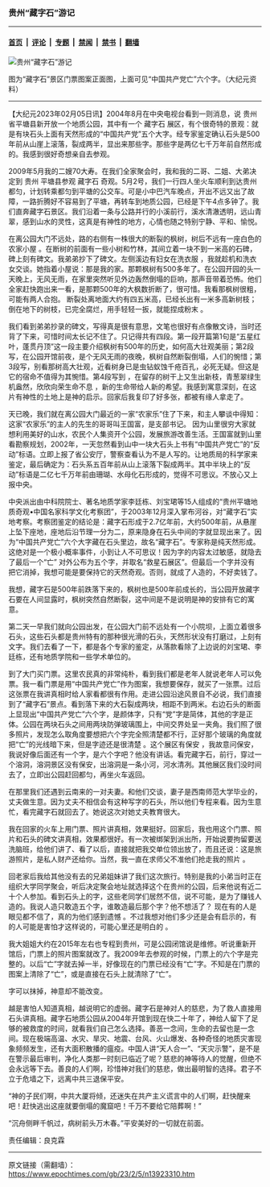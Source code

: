 ### 贵州“藏字石”游记

---

#### [首页](../../../..?n13923310) &nbsp;|&nbsp; [评论](../../../../../epoch-comment?n13923310) &nbsp;|&nbsp; [专题](../../../../../epoch-special?n13923310) &nbsp;|&nbsp; [禁闻](../../../../../epoch-news?n13923310) &nbsp;|&nbsp; [禁书](../../../../../books?n13923310) &nbsp;|&nbsp; [翻墙](https://github.com/gfw-breaker/nogfw/blob/master/README.md?n13923310)


<div><img alt="贵州“藏字石”游记" class="attachment-djy_600_400 size-djy_600_400 wp-post-image" src="https://i.epochtimes.com/assets/uploads/2021/01/703242004061030-600x358-600x358-600x358.jpg"/>
<div class="caption">
 <p>
  图为“藏字石”景区门票图案正面图，上面可见“中国共产党亡”六个字。（大纪元资料）
 </p>
</div></div><hr/><div class="post_content" id="artbody" itemprop="articleBody">
 <!-- article content begin -->
 <p>
  【大纪元2023年02月05日讯】2004年8月在中央电视台看到一则消息，说
  <ok href="https://www.epochtimes.com/gb/tag/%E8%B4%B5%E5%B7%9E.html">
   贵州
  </ok>
  省平塘县新开放一个地质公园，其中有一个
  <ok href="https://www.epochtimes.com/gb/tag/%E8%97%8F%E5%AD%97%E7%9F%B3.html">
   藏字石
  </ok>
  展区，有个很奇特的景观：就是有块石头上面有天然形成的“中国共产党”五个大字。经专家鉴定确认石头是500年前从山崖上滚落，裂成两半，显出来那些字。那些字是两亿七千万年前自然形成的。我感到很好奇想亲自去参观。
 </p>
 <p>
  2009年5月我的二嫂70大寿。在我们全家聚会时，我和我的二哥、二姐、大弟决定到
  <ok href="https://www.epochtimes.com/gb/tag/%E8%B4%B5%E5%B7%9E.html">
   贵州
  </ok>
  平塘县参观
  <ok href="https://www.epochtimes.com/gb/tag/%E8%97%8F%E5%AD%97%E7%9F%B3.html">
   藏字石
  </ok>
  奇观。5月2号，我们一行四人坐火车顺利到达贵州都匀，计划转乘都匀到平塘的公交车。可是小中巴汽车晚点，开出不远又出了故障，一路折腾好不容易到了平塘，再转车到地质公园，已经是下午4点多钟了。我们直奔藏字石景区。我们沿着一条与公路并行的小溪前行，溪水清澈透明，远山青翠，感到山水的灵性，这真是有神性的地方，心情也随之特别宁静、平和、愉悦。
 </p>
 <p>
  在离公园大门不远处，路的右侧有一株很大的断裂的枫树，树后不远有一座白色的农家小屋 。在断树的前面有一些小树和竹林，其间立着一块不到一米高的石碑，碑上刻有碑文。我弟弟抄下了碑文。左侧溪边有妇女在洗衣服 ，我就趁机和洗衣女交谈。她指着小屋说：那是我的家。那颗枫树有500多年了。在公园开园的头一天晚上，无风无雨，在家里突然听见外边轰然倒塌的巨响，那声音带着恐怖。他们全家赶快跑出来一看，是那颗500年的大枫数折断了，很可惜。我看那枫树很粗，可能有两人合抱。 断裂处离地面大约有四五米高，已经长出有一米多高新树枝；倒在地下的树枝，已完全腐烂，用手轻轻一扳，就能捏成粉末 。
 </p>
 <p>
  我们看到弟弟抄录的碑文，写得真是很有意思，文笔也很好有点像散文诗，当时还背了下来，可惜时间太长记不住了。只记得共有四段。第一段开篇第1句是“五星红叶，蓬贯丹顶”这一段主要介绍枫树有500年的历史，如何高大壮观美丽；第2段写，在公园开馆前夜，是个无风无雨的夜晚，枫树自然断裂倒塌，人们的惋惜；第3段写，别看那树高大壮观，近看树身已是虫钻蚁蚀千疮百孔，必死无疑。但这是它的宿命不值得为其惋惜。第4段写到 ，在留存的树干上又生出新枝，青葱翠绿生机盎然，欣欣向荣生命不息 ，新的生命带给人新的希望。我感到寓意深刻，在这片有神性的土地上是神的启示。回家后我复印了好多张，都被有缘人拿走了。
 </p>
 <p>
  天已晚，我们就在离公园大门最近的一家“农家乐”住了下来，和主人攀谈中得知：这家“农家乐”的主人的先生的哥哥叫王国富，是支部书记。 因为山里很穷大家就想利用美好的山水，农民个人集资开个公园，发展旅游改善生活。王国富就到山里看勘察规划，2002年，一天忽然看到山中一块大石头上书有“中国共产党亡”的“反动”标语。立即上报了省公安厅，警察查看认为不是人写的。让地质局的科学家来鉴定，最后确定为：石头系五百年前从山上滚落下裂成两半。其中半块上的“反动”标语是二亿七千万年前由珊瑚、水母化石形成的，觉得不可思议。不放心又上报中央。
 </p>
 <p>
  中央派出由中科院院士、著名地质学家李廷栋、刘宝珺等15人组成的“贵州平塘地质奇观•中国名家科学文化考察团”，于2003年12月深入掌布河谷，对“藏字石”实地考察。考察团鉴定的结论是：藏字石形成于2.7亿年前，大约500年前，从悬崖上坠下座地，座地后沿节理一分为二，原来隐身在石头中间的字就显现出来了。因为“中国共产党亡”六个大字藏在石头里边，故名“藏字石”。专家称是纯天然形成。这绝对是一个极小概率事件，小到让人不可思议！因为字的内容太过敏感，就隐去了最后一个“亡” 对外公布为五个字，并取名“救星石展区”。但最后一个字并没有把它消掉，我想可能是要保持它的天然奇观。否则，就成了人造的，不好卖钱了。
 </p>
 <p>
  我想，藏字石是500年前跌落下来的，枫树也是500年前成长的，当公园开放藏字石要在人间显露时，枫树突然自然断裂，这中间是不是说明是神的安排有它的寓意。
 </p>
 <p>
  第二天一早我们就向公园出发，在公园大门前不远处有一个小院坝，上面立着很多石头，这些石头都是贵州特有的那种很光滑的石头，天然形状没有打磨过，上刻有文字。我们去看了一下，都是各个专家的鉴定，从落款看除了上边说的刘宝珺、李廷栋，还有地质学院和一些学术单位的。
 </p>
 <p>
  到了大门买门票。这里农民真的非常纯朴，看到我们都是老年人就说老年人可以免票。我一看门票是用“中国共产党亡”作为图案，我想要保存，就买了一张票。过后这张票在我讲真相时给人家看都很有作用。走进公园沿途风景自不必说，我们直接到了“藏字石”景点。看到落下来的大石裂成两块，相距不到两米。右边石头的断面上显现出“中国共产党亡”六个字，是颜体字，只有“党”字是简体，其他的字是正体。公园在两块石头之间用两块防弹玻璃围上，中间交界处呈一夹角。我们照了很多照片，发现怎么取角度要想把六个字完全照清楚都不行，正好那个玻璃的角度就把“亡”的光线暗下来，但是字迹还是很清楚 。这个展区有保安 ，我故意问保安，我说好像后面还有一个字，是六个字吧？他没有讲话。看完藏字石，前行，穿过一个溶洞，溶洞景区没有保安，出溶洞是一条小河，河水清冽。其他展区我们没时间去了，立即出公园赶回都匀，再坐火车返回。
 </p>
 <p>
  在那里我们还遇到云南来的一对夫妻。和他们交谈，妻子是西南师范大学毕业的，丈夫做生意。因为丈夫不相信会有这种写字的石头，所以他们专程来看。因为生意忙，看完藏字石就回去了。她说这次对她丈夫教育很大。
 </p>
 <p>
  我在回家的火车上用门票、照片讲真相，效果挺好。回家后，我也用这个门票、照片和石头的碑文讲真相，效果都很好。有一次被绑架到派出所，开始说要拘留要送洗脑班，给他们讲了、看了以后，直接就把我交单位领出放了，而且还说：这是旅游照片，是私人财产还给你。当然，我一直在求师父不准他们抢走我的照片 。
 </p>
 <p>
  回老家后我给其他没有去的兄弟姐妹讲了我们这次旅行。特别是我的小弟当时正在组织大学同学聚会，听后决定聚会地址就选择这个在贵州的公园，后来他说有近二十个人参加。看到石头上的字，这些老同学们居然不信，说不可能，是为了赚钱人造的。我说人造只敢造五个字，谁敢造最后那个字？他不想活了？ 现在有的人是眼见都不信了，真的为他们感到遗憾 。不过我想对他们多少还是会有启示的，有的人可能是害怕才这样说的，可能心里还是明白的 。
 </p>
 <p>
  我大姐姐大约在2015年左右也专程到贵州，可是公园闭馆说是维修。听说重新开馆后，门票上的照片图案就改了。我2009年去参观的时候，门票上的六个字是完整的。以后“亡”字就去掉一半，好像现在的门票已经没有“亡”字。不知是在门票的图案上清除了“亡”，或是直接在石头上就清除了“亡”。
 </p>
 <p>
  字可以抹掉，神意却不能改变。
 </p>
 <p>
  越是害怕人知道真相，越说明它的虚弱。藏字石是神对人的慈悲，为了救人直接用石头讲真相。藏字石地质公园从2004年开馆到现在快二十年了，神给人留下了足够的被救度的时间，就看我们自己怎么选择。善恶一念间，生命的去留也是一念间。现在极端高温、水灾、旱灾、地震、台风、火山爆发、各种奇怪的地质灾害现象频频发生，还有大面积散播的瘟疫。中国人讲“天人合一”、“天灾示警”，是不是在警示最后审判，净化人类那一时刻已临近了呢？慈悲的神等待人的觉醒，但绝不会永远等下去。善良的人们啊，珍惜神对我们的慈悲，做出最明智的选择。君子不立于危墙之下，远离中共三退保平安。
 </p>
 <p>
  “神的子民们啊，中共大厦将倾，还迷失在共产主义谎言中的人们啊，赶快醒来吧！赶快逃出这座就要倒塌的魔窟吧！千万不要给它陪葬啊！”
 </p>
 <p>
  “沉舟侧畔千帆过，病树前头万木春。”平安美好的一切就在前面。
 </p>
 <p>
  责任编辑：良克霖
 </p>
 <!-- article content end -->
 <div id="below_article_ad">
 </div>
</div>


---

原文链接（需翻墙）：https://www.epochtimes.com/gb/23/2/5/n13923310.htm